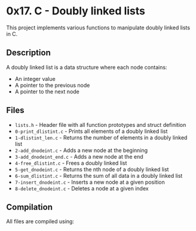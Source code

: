 # 0x17. C - Doubly linked lists

This project implements various functions to manipulate doubly linked lists in C.

## Description
A doubly linked list is a data structure where each node contains:
- An integer value
- A pointer to the previous node
- A pointer to the next node

## Files
- `lists.h` - Header file with all function prototypes and struct definition
- `0-print_dlistint.c` - Prints all elements of a doubly linked list
- `1-dlistint_len.c` - Returns the number of elements in a doubly linked list
- `2-add_dnodeint.c` - Adds a new node at the beginning
- `3-add_dnodeint_end.c` - Adds a new node at the end
- `4-free_dlistint.c` - Frees a doubly linked list
- `5-get_dnodeint.c` - Returns the nth node of a doubly linked list
- `6-sum_dlistint.c` - Returns the sum of all data in a doubly linked list
- `7-insert_dnodeint.c` - Inserts a new node at a given position
- `8-delete_dnodeint.c` - Deletes a node at a given index

## Compilation
All files are compiled using:
